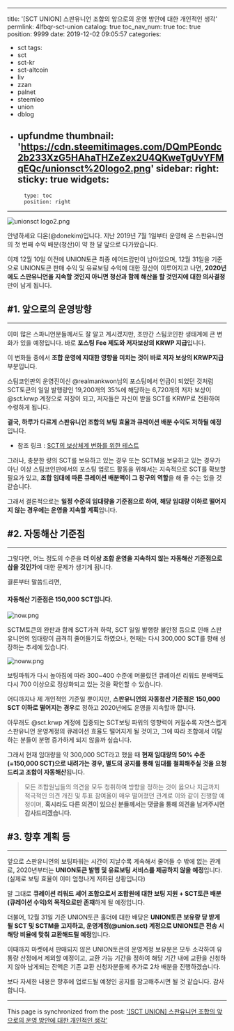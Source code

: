 
---
title: '[SCT UNION] 스판유니언 조합의 앞으로의 운영 방안에 대한 개인적인 생각'
permlink: 4lfbqr-sct-union
catalog: true
toc_nav_num: true
toc: true
position: 9999
date: 2019-12-02 09:05:57
categories:
- sct
tags:
- sct
- sct-kr
- sct-altcoin
- liv
- zzan
- palnet
- steemleo
- union
- dblog
- upfundme
thumbnail: 'https://cdn.steemitimages.com/DQmPEondc2b233XzG5HAhaTHZeZex2U4QKweTgUvYFMqEQc/unionsct%20logo2.png'
sidebar:
    right:
        sticky: true
widgets:
    -
        type: toc
        position: right
---


![unionsct logo2.png](https://cdn.steemitimages.com/DQmPEondc2b233XzG5HAhaTHZeZex2U4QKweTgUvYFMqEQc/unionsct%20logo2.png)

안녕하세요 디온(@donekim)입니다. 지난 2019년 7월 1일부터 운영해 온 스판유니언의 첫 번째 수익 배분(청산)이 약 한 달 앞으로 다가왔습니다. 

이제 12월 10일 이전에 UNION토큰 최종 에어드랍만이 남아있으며, 12월 31일을 기준으로 UNION토큰 판매 수익 및 유료보팅 수익에 대한 정산이 이루어지고 나면, **2020년에도 스판유니언을 지속할 것인지 아니면 청산과 함께 해산을 할 것인지에 대한 의사결정**만이 남게 됩니다. 

## #1. 앞으로의 운영방향
---

이미 많은 스파니언분들께서도 잘 알고 계시겠지만, 조만간 스팀코인판 생태계에 큰 변화가 있을 예정입니다. 바로 **포스팅 Fee 제도와 저자보상의 KRWP 지급**입니다.

이 변화들 중에서 **조합 운영에 지대한 영향을 미치는 것이 바로 저자 보상의 KRWP지급**부분입니다. 

스팀코인판의 운영진이신 @realmankwon님의 포스팅에서 언급이 되었던 것처럼 SCT토큰의 일일 발행량인 19,200개의 35%에 해당하는 6,720개의 저자 보상이 @sct.krwp 계정으로 저장이 되고, 저자들은 자신이 받을 SCT를 KRWP로 전환하여 수령하게 됩니다.

**결국, 하루가 다르게 스판유니언 조합의 보팅 효율과 큐레이션 배분 수익도 저하될 예정**입니다.

- 참조 링크 : [SCT의 보상체계 변화를 위한 테스트](https://www.steemcoinpan.com/sct/@realmankwon/pxojv-sct)

그러나, 충분한 량의 SCT를 보유하고 있는 경우 또는 SCTM을 보유하고 있는 경우가 아닌 이상 스팀코인판에서의 포스팅 업로드 활동을 위해서는 지속적으로 SCT를 확보할 필요가 있고, **조합 임대에 따른 큐레이션 배분액이 그 창구의 역할**을 해 줄 수는 있을 것 같습니다.

그래서 결론적으로는 **일정 수준의 임대량을 기준점으로 하여, 해당 임대량 이하로 떨어지지 않는 경우에는 운영을 지속할 계획**입니다.

## #2. 자동해산 기준점
---

그렇다면, 어느 정도의 수준을 **더 이상 조합 운영을 지속하지 않는 자동해산 기준점으로 삼을 것인가**에 대한 문제가 생기게 됩니다. 

결론부터 말씀드리면,
#### 자동해산 기준점은 150,000 SCT입니다.



![now.png](https://cdn.steemitimages.com/DQmSr3cV3VM7rrnG5J7qjqgK89inKqJSgJVK1FPMBHm7mKJ/now.png)

SCTM토큰의 완판과 함께 SCT가격 하락, SCT 일일 발행량 불안정 등으로 인해 스판유니언의 임대량이 급격히 줄어들기도 하였으나, 현재는 다시 300,000 SCT를 향해 성장하는 추세에 있습니다.


![noww.png](https://cdn.steemitimages.com/DQmNYLBi4iqhNSwqJ5rEHVh9JMcUNkwxv8DDsccs3KamSu1/noww.png)

보팅파워가 다시 높아짐에 따라 300~400 수준에 머물렀던 큐레이션 리워드 분배액도 다시 700 이상으로 정상화되고 있는 것을 확인할 수 있습니다.

어디까지나 제 개인적인 기준일 뿐이지만, **스판유니언의 자동청산 기준점은 150,000 SCT 이하로 떨어지는 경우**로 정하고 2020년에도 운영을 지속할까 합니다.

아무래도 @sct.krwp 계정에 집중되는 SCT보팅 파워의 영향력이 커질수록 자연스럽게 스판유니언 운영계정의 큐레이션 효율도 떨어지게 될 것이고, 그에 따라 조합에서 이탈하는 분들이 분명 증가하게 되지 않을까 싶습니다. 

그래서 현재 임대량을 약 300,000 SCT라고 했을 때 **현재 임대량의 50% 수준(=150,000 SCT)으로 내려가는 경우, 별도의 공지를 통해 임대를 철회해주실 것을 요청드리고 조합이 자동해산**됩니다.

> 모든 조합원님들의 의견을 모두 청취하여 방향을 정하는 것이 옳으나 지금까지 적극적인 의견 개진 및 투표 참여율이 매우 떨어졌던 관계로 이와 같이 진행할 예정이며, **혹시라도 다른 의견이 있으신 분들께서는 댓글을 통해 의견을 남겨주시면 감사드리겠습니다.**

## #3. 향후 계획 등
---

앞으로 스판유니언의 보팅파워는 시간이 지날수록 계속해서 줄어들 수 밖에 없는 관계로, 2020년부터는 **UNION토큰 발행 및 유료보팅 서비스를 제공하지 않을 예정**입니다. (실제로 보팅 효율이 이미 엄청나게 저하된 상황입니다)

말 그대로 **큐레이션 리워드 셰어 조합으로서 조합원에 대한 보팅 지원 + SCT토큰 배분(큐레이션 수익)의 목적으로만 존재**하게 될 예정입니다.

더불어, 12월 31일 기준 UNION토큰 홀더에 대한 배당은 **UNION토큰 보유량 당 받게 될 SCT 및 SCTM을 고지하고, 운영계정(@union.sct) 계정으로 UNION토큰 전송 시 해당 비율에 맞춰 교환해드릴 예정**입니다.

이때까지 마켓에서 판매되지 않은 UNION토큰의 운영계정 보유분은 모두 소각하여 유통량 산정에서 제외할 예정이고, 교환 가능 기간을 정하여 해당 기간 내에 교환을 신청하지 않아 남게되는 잔액은 기존 교환 신청자분들께 추가로 2차 배분을 진행하겠습니다.

보다 자세한 내용은 향후에 업로드될 예정인 공지를 참고해주시면 될 것 같습니다. 감사합니다.

- - -

This page is synchronized from the post: ['[SCT UNION] 스판유니언 조합의 앞으로의 운영 방안에 대한 개인적인 생각'](https://steemit.com/@donekim/4lfbqr-sct-union)
